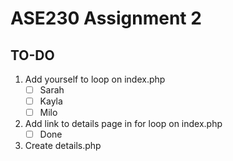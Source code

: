 # ASE230 Assignment 2

## TO-DO
1. Add yourself to loop on index.php  
   - [ ] Sarah  
   - [ ] Kayla  
   - [ ] Milo  
2. Add link to details page in for loop on index.php  
   - [ ] Done  
3. Create details.php  

